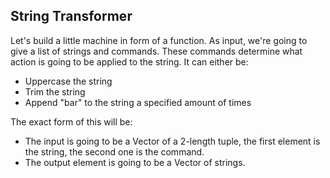 ## String Transformer

Let's build a little machine in form of a function.
As input, we're going to give a list of strings and commands. These commands
determine what action is going to be applied to the string. It can either be:
 - Uppercase the string
 - Trim the string
 - Append "bar" to the string a specified amount of times

The exact form of this will be:
 - The input is going to be a Vector of a 2-length tuple,
   the first element is the string, the second one is the command.
 - The output element is going to be a Vector of strings.
